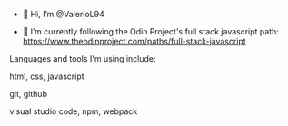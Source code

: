 - 👋 Hi, I’m @ValerioL94

  
- 🌱 I’m currently following the Odin Project's full stack javascript path: https://www.theodinproject.com/paths/full-stack-javascript


Languages and tools I'm using include:

<p>html, css, javascript</p>
<p>git, github</p>
<p>visual studio code, npm, webpack</p>



<!---
ValerioL94/ValerioL94 is a ✨ special ✨ repository because its `README.md` (this file) appears on your GitHub profile.
You can click the Preview link to take a look at your changes.
--->
